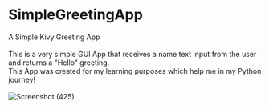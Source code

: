 # SimpleGreetingApp
A Simple Kivy Greeting App
<br>
<br>
This is a very simple GUI App that receives a name text input from the user and returns a "Hello" greeting.
<br>
This App was created for my learning purposes which help me in my Python journey!
<br>
<br>
![Screenshot (425)](https://github.com/faiyankhan/Greeting-App-Using-Python-/assets/144541895/e97987c7-69d6-453d-9245-58d97da025ff)
